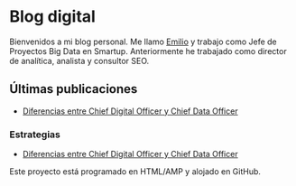 # Blog digital

Bienvenidos a mi blog personal. Me llamo [Emilio](https://emirodgar.com) y trabajo como Jefe de Proyectos Big Data en Smartup. Anteriormente he trabajado como director de analítica, analista y consultor SEO.

<h2>Últimas publicaciones</h2>

- [Diferencias entre Chief Digital Officer y Chief Data Officer](estrategia/diferencia-chief-data-officer-chief-digital-officer.md)


<h3>Estrategias</h3>

- [Diferencias entre Chief Digital Officer y Chief Data Officer](estrategia/diferencia-chief-data-officer-chief-digital-officer.html)

Este proyecto está programado en HTML/AMP y alojado en GitHub.

